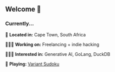 ## Welcome 👋

### Currently...
📍 **Located in:** Cape Town, South Africa

👨🏻‍💻 **Working on:** Freelancing + indie hacking

👨🏻‍🔬 **Interested in:** Generative AI, GoLang, DuckDB

🎲 **Playing:** [Variant Sudoku](https://logic-masters.de/Raetselportal/Benutzer/allgemein.php?name=jbarrella&auswaehlen=Choose)
